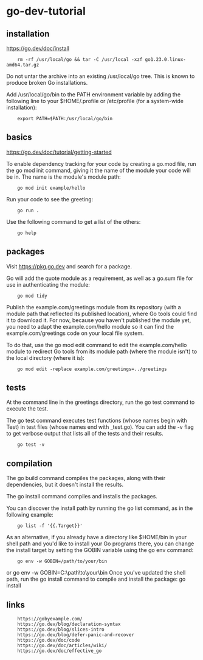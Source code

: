 # go-dev-tutorial
## installation
https://go.dev/doc/install

        rm -rf /usr/local/go && tar -C /usr/local -xzf go1.23.0.linux-amd64.tar.gz
Do not untar the archive into an existing /usr/local/go tree. This is known to produce broken Go installations.

Add /usr/local/go/bin to the PATH environment variable by adding the following line to your $HOME/.profile or /etc/profile (for a system-wide installation):
        
        export PATH=$PATH:/usr/local/go/bin

## basics
https://go.dev/doc/tutorial/getting-started

To enable dependency tracking for your code by creating a go.mod file, run the go mod init command, giving it the name of the module your code will be in. The name is the module's module path:

        go mod init example/hello
Run your code to see the greeting:

        go run .
Use the following command to get a list of the others:

        go help

## packages
Visit https://pkg.go.dev and search for a package.

Go will add the quote module as a requirement, as well as a go.sum file for use in authenticating the module:

        go mod tidy
Publish the example.com/greetings module from its repository (with a module path that reflected its published location), where Go tools could find it to download it. For now, because you haven't published the module yet, you need to adapt the example.com/hello module so it can find the example.com/greetings code on your local file system.

To do that, use the go mod edit command to edit the example.com/hello module to redirect Go tools from its module path (where the module isn't) to the local directory (where it is):

        go mod edit -replace example.com/greetings=../greetings

## tests
At the command line in the greetings directory, run the go test command to execute the test.

The go test command executes test functions (whose names begin with Test) in test files (whose names end with _test.go). You can add the -v flag to get verbose output that lists all of the tests and their results.

        go test -v

## compilation
The go build command compiles the packages, along with their dependencies, but it doesn't install the results.

The go install command compiles and installs the packages.

You can discover the install path by running the go list command, as in the following example:

        go list -f '{{.Target}}'
As an alternative, if you already have a directory like $HOME/bin in your shell path and you'd like to install your Go programs there, you can change the install target by setting the GOBIN variable using the go env command:

        go env -w GOBIN=/path/to/your/bin
or
        go env -w GOBIN=C:\path\to\your\bin
Once you've updated the shell path, run the go install command to compile and install the package:
        go install

## links
 
        https://gobyexample.com/
        https://go.dev/blog/declaration-syntax
        https://go.dev/blog/slices-intro
        https://go.dev/blog/defer-panic-and-recover
        https://go.dev/doc/code
        https://go.dev/doc/articles/wiki/
        https://go.dev/doc/effective_go
